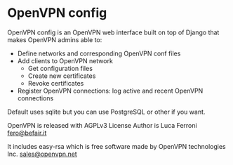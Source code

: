 
# OpenVPN config

OpenVPN config is an OpenVPN web interface built on top of Django that makes OpenVPN admins able to:

* Define networks and corresponding OpenVPN conf files
* Add clients to OpenVPN network
    * Get configuration files
    * Create new certificates
    * Revoke certificates
* Register OpenVPN connections: log active and recent OpenVPN connections

Default uses sqlite but you can use PostgreSQL or other if you want.

OpenVPN is released with AGPLv3 License
Author is Luca Ferroni <fero@befair.it>

It includes easy-rsa which is free software made by OpenVPN technologies Inc. <sales@openvpn.net>

